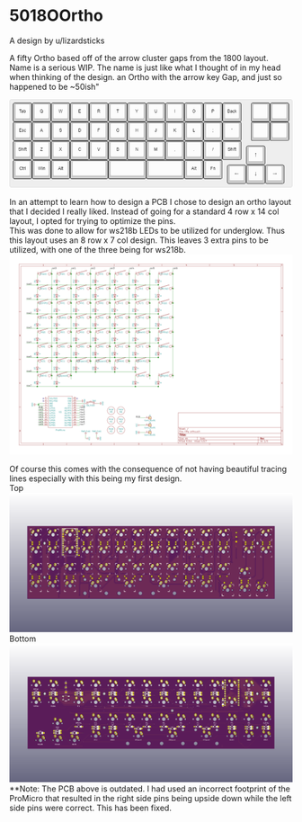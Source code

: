 # 5018OOrtho
A design by u/lizardsticks

A fifty Ortho based off of the arrow cluster gaps from the 1800 layout. <br /> 
Name is a serious WIP. The name is just like what I thought of in my head when thinking of the design. an Ortho with the arrow key Gap, and just so happened to be ~50ish"


![alt text](https://raw.githubusercontent.com/noredlace/FiftyOrtho1800/master/kle/fifty1800%20kle.png)



In an attempt to learn how to design a PCB I chose to design an ortho layout that I decided I really liked. Instead of going for a standard 4 row x 14 col layout, I opted for trying to optimize the pins. <br />
This was done to allow for ws218b LEDs to be utilized for underglow. Thus this layout uses an 8 row x 7 col design. This leaves 3 extra pins to be utilized, with one of the three being for ws218b. 
![alt text](https://raw.githubusercontent.com/noredlace/FiftyOrtho1800/master/schematic/fifty%20ortho%20image.png)




Of course this comes with the consequence of not having beautiful tracing lines especially with this being my first design. <br />
Top
![alt text](https://raw.githubusercontent.com/noredlace/FiftyOrtho1800/master/pcb/fifty%20ortho%20top.png)
Bottom
![alt text](https://raw.githubusercontent.com/noredlace/FiftyOrtho1800/master/pcb/fifty%20ortho%20bottom.png)
**Note: The PCB above is outdated. I had used an incorrect footprint of the ProMicro that resulted in the right side pins being upside down while the left side pins were correct. This has been fixed.
